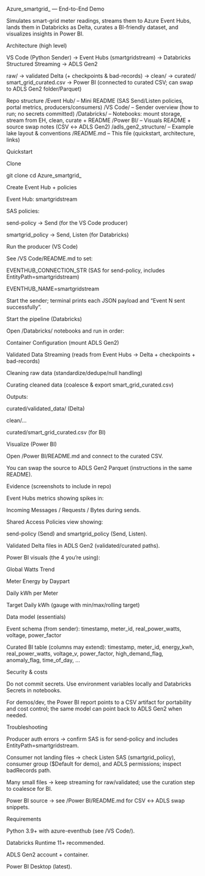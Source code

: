 Azure_smartgrid_ — End-to-End Demo

Simulates smart-grid meter readings, streams them to Azure Event Hubs, lands them in Databricks as Delta, curates a BI-friendly dataset, and visualizes insights in Power BI.

Architecture (high level)

VS Code (Python Sender) → Event Hubs (smartgridstream) → Databricks Structured Streaming → ADLS Gen2

raw/ → validated Delta (+ checkpoints & bad-records) → clean/ → curated/ smart_grid_curated.csv
→ Power BI (connected to curated CSV; can swap to ADLS Gen2 folder/Parquet)

Repo structure
/Event Hub/        – Mini README (SAS Send/Listen policies, portal metrics, producers/consumers)
/VS Code/          – Sender overview (how to run; no secrets committed)
/Databricks/       – Notebooks: mount storage, stream from EH, clean, curate + README
/Power BI/         – Visuals README + source swap notes (CSV ↔ ADLS Gen2)
/adls_gen2_structure/ – Example lake layout & conventions
/README.md         – This file (quickstart, architecture, links)

Quickstart

Clone

git clone <repo-url>
cd Azure_smartgrid_


Create Event Hub + policies

Event Hub: smartgridstream

SAS policies:

send-policy → Send (for the VS Code producer)

smartgrid_policy → Send, Listen (for Databricks)

Run the producer (VS Code)

See /VS Code/README.md to set:

EVENTHUB_CONNECTION_STR (SAS for send-policy, includes EntityPath=smartgridstream)

EVENTHUB_NAME=smartgridstream

Start the sender; terminal prints each JSON payload and “Event N sent successfully”.

Start the pipeline (Databricks)

Open /Databricks/ notebooks and run in order:

Container Configuration (mount ADLS Gen2)

Validated Data Streaming (reads from Event Hubs → Delta + checkpoints + bad-records)

Cleaning raw data (standardize/dedupe/null handling)

Curating cleaned data (coalesce & export smart_grid_curated.csv)

Outputs:

curated/validated_data/ (Delta)

clean/...

curated/smart_grid_curated.csv (for BI)

Visualize (Power BI)

Open /Power BI/README.md and connect to the curated CSV.

You can swap the source to ADLS Gen2 Parquet (instructions in the same README).

Evidence (screenshots to include in repo)

Event Hubs metrics showing spikes in:

Incoming Messages / Requests / Bytes during sends.

Shared Access Policies view showing:

send-policy (Send) and smartgrid_policy (Send, Listen).

Validated Delta files in ADLS Gen2 (validated/curated paths).

Power BI visuals (the 4 you’re using):

Global Watts Trend

Meter Energy by Daypart

Daily kWh per Meter

Target Daily kWh (gauge with min/max/rolling target)

Data model (essentials)

Event schema (from sender):
timestamp, meter_id, real_power_watts, voltage, power_factor

Curated BI table (columns may extend):
timestamp, meter_id, energy_kwh, real_power_watts, voltage_v, power_factor, high_demand_flag, anomaly_flag, time_of_day, …

Security & costs

Do not commit secrets. Use environment variables locally and Databricks Secrets in notebooks.

For demos/dev, the Power BI report points to a CSV artifact for portability and cost control; the same model can point back to ADLS Gen2 when needed.

Troubleshooting

Producer auth errors → confirm SAS is for send-policy and includes EntityPath=smartgridstream.

Consumer not landing files → check Listen SAS (smartgrid_policy), consumer group ($Default for demo), and ADLS permissions; inspect badRecords path.

Many small files → keep streaming for raw/validated; use the curation step to coalesce for BI.

Power BI source → see /Power BI/README.md for CSV ↔ ADLS swap snippets.

Requirements

Python 3.9+ with azure-eventhub (see /VS Code/).

Databricks Runtime 11+ recommended.

ADLS Gen2 account + container.

Power BI Desktop (latest).

